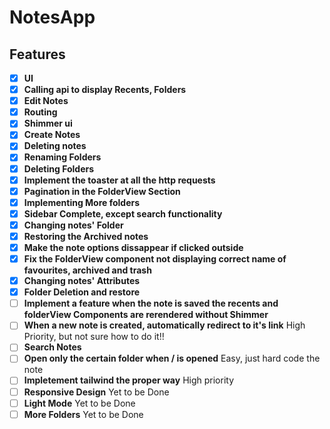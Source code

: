 # NotesApp
## Features

- [x] **UI** 
- [x] **Calling api to display Recents, Folders** 
- [x] **Edit Notes** 
- [x] **Routing** 
- [x] **Shimmer ui** 
- [x] **Create Notes** 
- [x] **Deleting notes** 
- [x] **Renaming Folders** 
- [x] **Deleting Folders** 
- [x] **Implement the toaster at all the http requests** 
- [x] **Pagination in the FolderView Section** 
- [x] **Implementing More folders** 
- [x] **Sidebar Complete, except search functionality** 
- [x] **Changing notes' Folder**
- [x] **Restoring the Archived notes**
- [x] **Make the note options dissappear if clicked outside**
- [x] **Fix the FolderView component not displaying correct name of favourites, archived and trash**
- [x] **Changing notes' Attributes**
- [x] **Folder Deletion and restore**
- [ ] **Implement a feature when the note is saved the recents and folderView Components are rerendered without Shimmer**
- [ ] **When a new note is created, automatically redirect to it's link** High Priority, but not sure how to do it!!
- [ ] **Search Notes** 
- [ ] **Open only the certain folder when / is opened** Easy, just hard code the note
- [ ] **Impletement tailwind the proper way** High priority
- [ ] **Responsive Design** Yet to be Done
- [ ] **Light Mode** Yet to be Done
- [ ] **More Folders** Yet to be Done